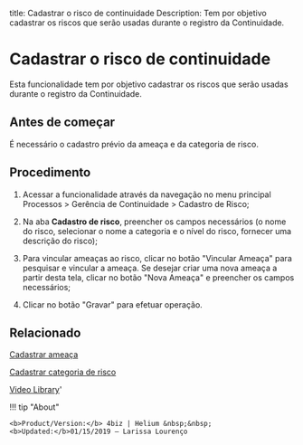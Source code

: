 title: Cadastrar o risco de continuidade
Description: Tem por objetivo cadastrar os riscos que serão usadas durante o registro da Continuidade. 
# Cadastrar o risco de continuidade

Esta funcionalidade tem por objetivo cadastrar os riscos que serão usadas durante o registro da Continuidade.

Antes de começar
--------------------

É necessário o cadastro prévio da ameaça e da categoria de risco.

Procedimento
----------------

1.  Acessar a funcionalidade através da navegação no menu principal Processos \>
    Gerência de Continuidade \> Cadastro de Risco;

2.  Na aba **Cadastro de risco**, preencher os campos necessários (o nome do
    risco, selecionar o nome a categoria e o nível do risco, fornecer uma
    descrição do risco);

3.  Para vincular ameaças ao risco, clicar no botão "Vincular Ameaça" para
    pesquisar e vincular a ameaça. Se desejar criar uma nova ameaça a partir
    desta tela, clicar no botão "Nova Ameaça" e preencher os campos necessários;

4.  Clicar no botão "Gravar" para efetuar operação.

Relacionado
----------------

[Cadastrar ameaça](/pt-br/4biz-helium/processes/continuity/configuration/register-threat.html)

[Cadastrar categoria de risco](/pt-br/4biz-helium/processes/continuity/configuration/risk-category.html)

<i class='fa fa-youtube-play  fa-2x' style='color:#97ce17;vertical-align: middle;'> </i> [Video Library](https://www.youtube.com/playlist?list=PLB5qK2uzf2RPHLLyCQ9CqOeIt08azAa6k)'

!!! tip "About"

    <b>Product/Version:</b> 4biz | Helium &nbsp;&nbsp;
    <b>Updated:</b>01/15/2019 – Larissa Lourenço
